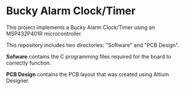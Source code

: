 # Bucky Alarm Clock/Timer
This project implements a Bucky Alarm Clock/Timer using an MSP432P401R microcontroller.

This repository includes two directories: "Software" and "PCB Design".

**Sofware** contains the C programming files required for the board to correctly function.

**PCB Design** contains the PCB layout that was created using Altium Designer.
